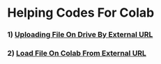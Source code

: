 # Helping Codes For Colab
### 1) [Uploading File On Drive By External URL](https://colab.research.google.com/drive/1TmWlUmeGtU3IQGA4WujbYFlkByChKBfF?usp=sharing)
### 2) [Load File On Colab From External URL](https://colab.research.google.com/drive/1y7lMe6j7mx_m9bBwrvgOuKCHNVCuOPgc?usp=sharing)
